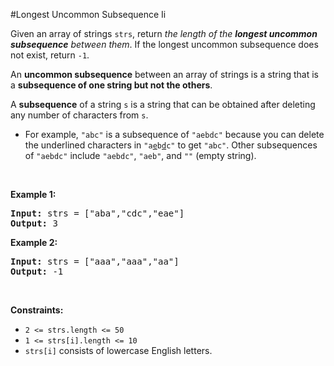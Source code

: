 #Longest Uncommon Subsequence Ii
<p>Given an array of strings <code>strs</code>, return <em>the length of the <strong>longest uncommon subsequence</strong> between them</em>. If the longest uncommon subsequence does not exist, return <code>-1</code>.</p>
<p>An <strong>uncommon subsequence</strong> between an array of strings is a string that is a <strong>subsequence of one string but not the others</strong>.</p>
<p>A <strong>subsequence</strong> of a string <code>s</code> is a string that can be obtained after deleting any number of characters from <code>s</code>.</p>
<ul>
<li>For example, <code>"abc"</code> is a subsequence of <code>"aebdc"</code> because you can delete the underlined characters in <code>"a<u>e</u>b<u>d</u>c"</code> to get <code>"abc"</code>. Other subsequences of <code>"aebdc"</code> include <code>"aebdc"</code>, <code>"aeb"</code>, and <code>""</code> (empty string).</li>
</ul>
<p> </p>
<p><strong class="example">Example 1:</strong></p>
<pre><strong>Input:</strong> strs = ["aba","cdc","eae"]
<strong>Output:</strong> 3
</pre><p><strong class="example">Example 2:</strong></p>
<pre><strong>Input:</strong> strs = ["aaa","aaa","aa"]
<strong>Output:</strong> -1
</pre>
<p> </p>
<p><strong>Constraints:</strong></p>
<ul>
<li><code>2 &lt;= strs.length &lt;= 50</code></li>
<li><code>1 &lt;= strs[i].length &lt;= 10</code></li>
<li><code>strs[i]</code> consists of lowercase English letters.</li>
</ul>
